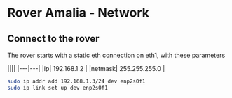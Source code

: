 # Rover Amalia - Network

## Connect to the rover

The rover starts with a static eth connection on eth1, with these parameters

||||
|---|---|
|ip| 192.168.1.2 |
|netmask| 255.255.255.0 |

```bash
sudo ip addr add 192.168.1.3/24 dev enp2s0f1
sudo ip link set up dev enp2s0f1
```
